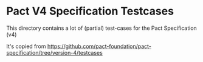 # Pact V4 Specification Testcases
This directory contains a lot of (partial) test-cases for the Pact Specification (v4)

It's copied from https://github.com/pact-foundation/pact-specification/tree/version-4/testcases
